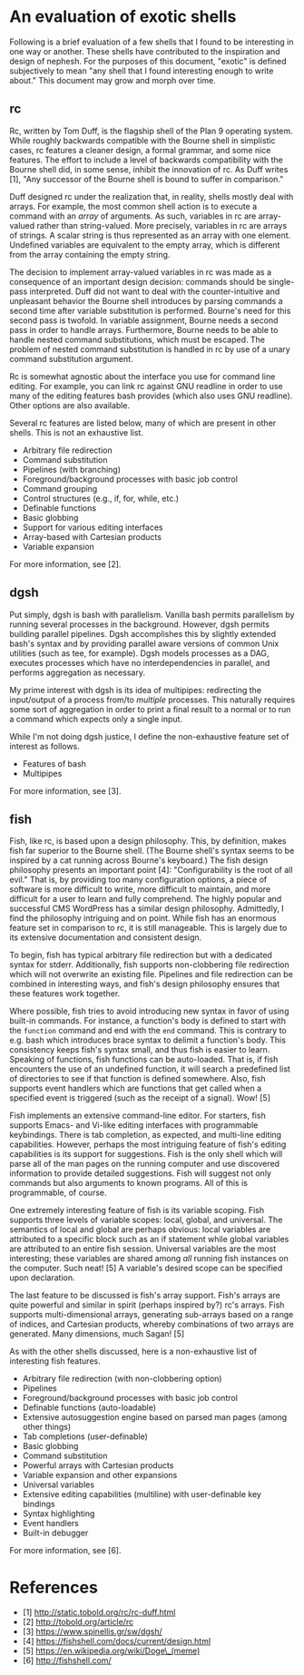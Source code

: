 # An evaluation of exotic shells

Following is a brief evaluation of a few shells that I found to be interesting
in one way or another. These shells have contributed to the inspiration and
design of nephesh. For the purposes of this document, "exotic" is defined
subjectively to mean "any shell that I found interesting enough to write about."
This document may grow and morph over time.

## rc

Rc, written by Tom Duff, is the flagship shell of the Plan 9 operating system.
While roughly backwards compatible with the Bourne shell in simplistic cases,
rc features a cleaner design, a formal grammar, and some nice features. The
effort to include a level of backwards compatibility with the Bourne shell did,
in some sense, inhibit the innovation of rc. As Duff writes [1], "Any successor
of the Bourne shell is bound to suffer in comparison."

Duff designed rc under the realization that, in reality, shells mostly deal
with arrays. For example, the most common shell action is to execute a command
with an *array* of arguments. As such, variables in rc are array-valued rather
than string-valued. More precisely, variables in rc are arrays of strings. A
scalar string is thus represented as an array with one element. Undefined
variables are equivalent to the empty array, which is different from the array
containing the empty string.

The decision to implement array-valued variables in rc was made as a
consequence of an important design decision: commands should be single-pass
interpreted. Duff did not want to deal with the counter-intuitive and
unpleasant behavior the Bourne shell introduces by parsing commands a second
time after variable substitution is performed. Bourne's need for this second
pass is twofold. In variable assignment, Bourne needs a second pass in order to
handle arrays. Furthermore, Bourne needs to be able to handle nested command
substitutions, which must be escaped. The problem of nested command
substitution is handled in rc by use of a unary command substitution argument.

Rc is somewhat agnostic about the interface you use for command line editing.
For example, you can link rc against GNU readline in order to use many of the
editing features bash provides (which also uses GNU readline). Other options
are also available.

Several rc features are listed below, many of which are present in other
shells. This is not an exhaustive list.

* Arbitrary file redirection
* Command substitution
* Pipelines (with branching)
* Foreground/background processes with basic job control
* Command grouping
* Control structures (e.g., if, for, while, etc.)
* Definable functions
* Basic globbing
* Support for various editing interfaces
* Array-based with Cartesian products
* Variable expansion

For more information, see [2].

## dgsh

Put simply, dgsh is bash with parallelism. Vanilla bash permits parallelism by
running several processes in the background. However, dgsh permits building
parallel pipelines. Dgsh accomplishes this by slightly extended bash's syntax
and by providing parallel aware versions of common Unix utilities (such as tee,
for example). Dgsh models processes as a DAG, executes processes which have no
interdependencies in parallel, and performs aggregation as necessary.

My prime interest with dgsh is its idea of multipipes: redirecting the
input/output of a process from/to *multiple* processes. This naturally requires
some sort of aggregation in order to print a final result to a normal or to run
a command which expects only a single input.

While I'm not doing dgsh justice, I define the non-exhaustive feature set of
interest as follows.

* Features of bash
* Multipipes

For more information, see [3].

## fish

Fish, like rc, is based upon a design philosophy. This, by definition, makes
fish far superior to the Bourne shell. (The Bourne shell's syntax seems to be
inspired by a cat running across Bourne's keyboard.)  The fish design philosophy
presents an important point [4]: "Configurability is the root of all evil." That
is, by providing too many configuration options, a piece of software is more
difficult to write, more difficult to maintain, and more difficult for a user to
learn and fully comprehend. The highly popular and successful CMS WordPress has
a similar design philosophy. Admittedly, I find the philosophy intriguing and on
point. While fish has an enormous feature set in comparison to rc, it is still
manageable. This is largely due to its extensive documentation and consistent
design. 

To begin, fish has typical arbitrary file redirection but with a dedicated
syntax for stderr. Additionally, fish supports non-clobbering file redirection
which will not overwrite an existing file. Pipelines and file redirection can be
combined in interesting ways, and fish's design philosophy ensures that these
features work together.

Where possible, fish tries to avoid introducing new syntax in favor of using
built-in commands. For instance, a function's body is defined to start with the
<code>function</code> command and end with the <code>end</code> command. This is
contrary to e.g. bash which introduces brace syntax to delimit a function's
body. This consistency keeps fish's syntax small, and thus fish is easier to
learn. Speaking of functions, fish functions can be auto-loaded. That is, if
fish encounters the use of an undefined function, it will search a predefined
list of directories to see if that function is defined somewhere. Also, fish
supports event handlers which are functions that get called when a specified
event is triggered (such as the receipt of a signal). Wow! [5]

Fish implements an extensive command-line editor. For starters, fish supports
Emacs- and Vi-like editing interfaces with programmable keybindings. There is
tab completion, as expected, and multi-line editing capabilities. However,
perhaps the most intriguing feature of fish's editing capabilities is its
support for suggestions. Fish is the only shell which will parse all of the man
pages on the running computer and use discovered information to provide detailed
suggestions. Fish will suggest not only commands but also arguments to known
programs. All of this is programmable, of course.

One extremely interesting feature of fish is its variable scoping. Fish supports
three levels of variable scopes: local, global, and universal. The semantics of
local and global are perhaps obvious: local variables are attributed to a
specific block such as an if statement while global variables are attributed to
an entire fish session. Universal variables are the most interesting; these
variables are shared among *all* running fish instances on the computer. Such
neat! [5] A variable's desired scope can be specified upon declaration.

The last feature to be discussed is fish's array support. Fish's arrays are
quite powerful and similar in spirit (perhaps inspired by?) rc's arrays. Fish
supports multi-dimensional arrays, generating sub-arrays based on a range of
indices, and Cartesian products, whereby combinations of two arrays are
generated. Many dimensions, much Sagan! [5]

As with the other shells discussed, here is a non-exhaustive list of interesting
fish features.

* Arbitrary file redirection (with non-clobbering option)
* Pipelines
* Foreground/background processes with basic job control
* Definable functions (auto-loadable)
* Extensive autosuggestion engine based on parsed man pages (among other things)
* Tab completions (user-definable)
* Basic globbing
* Command substitution
* Powerful arrays with Cartesian products
* Variable expansion and other expansions
* Universal variables
* Extensive editing capabilities (multiline) with user-definable key bindings
* Syntax highlighting
* Event handlers
* Built-in debugger

For more information, see [6].

# References

* [1] http://static.tobold.org/rc/rc-duff.html
* [2] http://tobold.org/article/rc
* [3] https://www.spinellis.gr/sw/dgsh/
* [4] https://fishshell.com/docs/current/design.html
* [5] https://en.wikipedia.org/wiki/Doge\_(meme)
* [6] http://fishshell.com/
